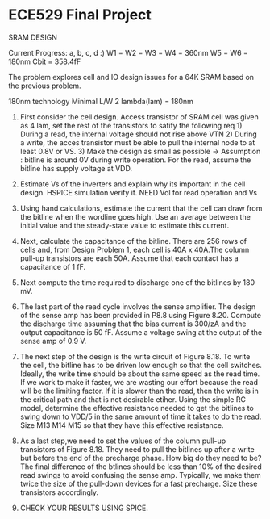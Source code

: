 # ECE529 Final Project
 SRAM DESIGN

Current Progress: a, b, c, d :)
	W1 = W2 = W3 = W4 = 360nm
	W5 = W6 = 180nm
	Cbit = 358.4fF


 The problem explores cell and IO design issues for a 64K SRAM based on the previous problem. 

180nm technology Minimal L/W 2 lambda(lam) = 180nm

 1) First consider the cell design. 
 	Access transistor of SRAM cell was given as 4 lam, set the rest of the transistors to satify the following req
 		1) During a read, the internal voltage should not rise above VTN 
 		2) During a write, the acces transistor must be able to pull the internal node to at least 0.8V or VS. 
 		3) Make the design as small as possible -> Assumption : bitline is around 0V during write operation. For the read, assume the bitline has supply voltage at VDD. 

2) Estimate Vs of the inverters and explain why its important in the cell design. HSPICE simulation verify it. NEED Vol for read operation and Vs

3) Using hand calculations, estimate the current that the cell can draw from
the bitline when the wordline goes high. Use an average between the initial
value and the steady-state value to estimate this current.

4) Next, calculate the capacitance of the bitline. There are 256 rows of cells
and, from Design Problem 1, each cell is 40A x 40A.The column pull-up
transistors are each 50A. Assume that each contact has a capacitance of 1 fF.

5) Next compute the time required to discharge one of the bitlines by 180 mV.

6) The last part of the read cycle involves the sense amplifier. The design of
the sense amp has been provided in P8.8 using Figure 8.20. Compute the
discharge time assuming that the bias current is 300/zA and the output
capacitance is 50 fF. Assume a voltage swing at the output of the sense amp
of 0.9 V.

7) The next step of the design is the write circuit of Figure 8.18. To write the cell, the bitline has to be driven low enough so that the cell switches. Ideally, the write time should be about the same speed as the read time. If we work to make it faster, we are wasting our effort because the read will be the limiting factor. If it is slower than the read, then the write is in the critical path and that is not desirable etiher. Using the simple RC model, determine the effective resistance needed to get the bitlines to swing down to VDD/5 in the same amount of time it takes to do the read. Size M13 M14 M15 so that they have this effective resistance. 

8) As a last step,we need to set the values of the column pull-up transistors of Figure 8.18. They need to pull the bitlines up after a write but before the end of the precharge phase. How big do they need to be? The final difference of the btlines should be less than 10% of the desired read swings to avoid confusing the sense amp. Typically, we make them twice the size of the pull-down devices for a fast precharge. Size these transistors accordingly.

9) CHECK YOUR RESULTS USING SPICE.
